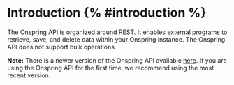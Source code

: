 # Introduction {% #introduction %}

The Onspring API is organized around REST. It enables external programs to retrieve, save, and delete data within your Onspring instance. The Onspring API does not support bulk operations.

**Note:** There is a newer version of the Onspring API available [here](/). If you are using the Onspring API for the first time, we recommend using the most recent version.
